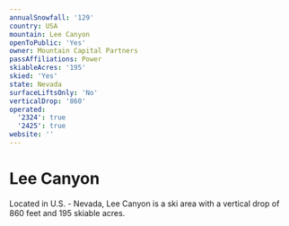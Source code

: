 ```yaml
---
annualSnowfall: '129'
country: USA
mountain: Lee Canyon
openToPublic: 'Yes'
owner: Mountain Capital Partners
passAffiliations: Power
skiableAcres: '195'
skied: 'Yes'
state: Nevada
surfaceLiftsOnly: 'No'
verticalDrop: '860'
operated:
  '2324': true
  '2425': true
website: ''
---
```



# Lee Canyon

Located in U.S. - Nevada, Lee Canyon is a ski area with a vertical drop of 860 feet and 195 skiable acres.
